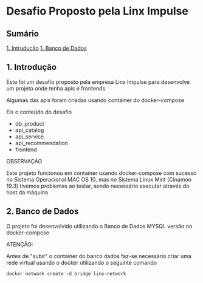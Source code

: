# Desafio Proposto pela Linx Impulse

## Sumário
[1. Intrudução](#intro)
[1. Banco de Dados](#db)

## 1. <a name="intro"> Introdução
Este foi um desafio proposto pela empresa Linx Impulse para desenvolve um projeto onde tenha apis e frontends 

Algumas das apis foram criadas usando container do docker-compose

Eis o conteúdo do desafio

* db_product
* api_catalog
* api_service
* api_recommendation
* frontend

OBSERVAÇÃO

Este projeto funcionou em container usando docker-compose com sucesso no Sistema Operacional MAC OS 10, mas no Sistema Linux Mint (Cinamon 19.3) tivemos problemas ao testar, sendo necessário executar através do host da máquina

## 2. <a name="db"> Banco de Dados

O projeto foi desenvolvido utilizando o Banco de Dados MYSQL versão no docker-compose

ATENÇÃO:

Antes de "subir" o container do banco dados faz-se necessário criar uma rede virtual usando o docker utilizando o seguinte comando

    docker network create -d bridge linx-network






    

